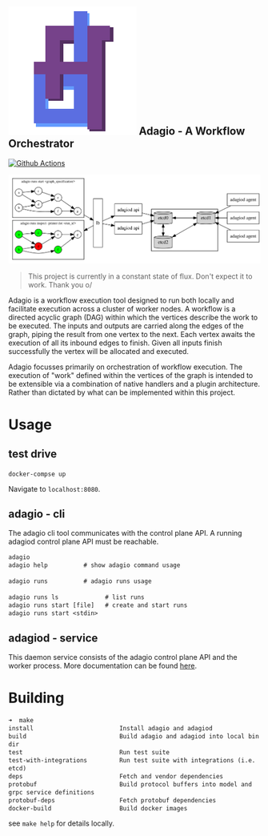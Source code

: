 ![Adagio Logo](ui/src/assets/images/logo.png) Adagio - A Workflow Orchestrator
------------------------------------------------------------------------------

[![Github Actions](https://github.com/georgemac/adagio/workflows/Go/badge.svg)](https://github.com/GeorgeMac/adagio/actions)

![architecture](docs/architecture.svg)

> This project is currently in a constant state of flux. Don't expect it to work. Thank you o/

Adagio is a workflow execution tool designed to run both locally and facilitate execution across a cluster of worker nodes.
A workflow is a directed acyclic graph (DAG) within which the vertices describe the work to be executed. The inputs and outputs are carried along the edges of the graph, piping the result from one vertex to the next. Each vertex awaits the execution of all its inbound edges to finish. Given all inputs finish successfully the vertex will be allocated and executed.

Adagio focusses primarily on orchestration of workflow execution. The execution of "work" defined within the vertices of the graph is intended to be extensible via a combination of native handlers and a plugin architecture. Rather than dictated by what can be implemented within this project.

# Usage

## test drive

`docker-compse up`

Navigate to `localhost:8080`.

## adagio - cli

The adagio cli tool communicates with the control plane API. A running adagiod control plane API must be reachable.

```
adagio
adagio help          # show adagio command usage

adagio runs          # adagio runs usage

adagio runs ls             # list runs
adagio runs start [file]   # create and start runs
adagio runs start <stdin>
```

## adagiod - service

This daemon service consists of the adagio control plane API and the worker process. More documentation can be found [here](./cmd/adagiod).

# Building

```
➜  make
install                        Install adagio and adagiod
build                          Build adagio and adagiod into local bin dir
test                           Run test suite
test-with-integrations         Run test suite with integrations (i.e. etcd)
deps                           Fetch and vendor dependencies
protobuf                       Build protocol buffers into model and grpc service definitions
protobuf-deps                  Fetch protobuf dependencies
docker-build                   Build docker images
```

see `make help` for details locally.
